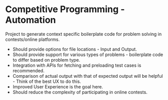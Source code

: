 # Competitive Programming - Automation

Project to generate context specific boilerplate code for problem solving in contests/online platforms.

* Should provide options for file locations - Input and Output.
* Should provide support for various types of problems - boilerplate code to differ based on problem type.
* Integration with APIs for fetching and preloading test cases is recommended.
* Comparison of actual output with that of expected output will be helpful - Think of the best UX to do this.
* Improved User Experience is the goal here. 
* Should reduce the complexity of participating in online contests.


